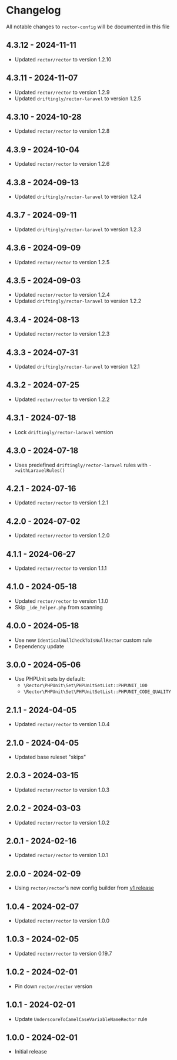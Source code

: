 # Changelog

All notable changes to `rector-config` will be documented in this file

## 4.3.12 - 2024-11-11

- Updated `rector/rector` to version 1.2.10

## 4.3.11 - 2024-11-07

- Updated `rector/rector` to version 1.2.9
- Updated `driftingly/rector-laravel` to version 1.2.5

## 4.3.10 - 2024-10-28

- Updated `rector/rector` to version 1.2.8

## 4.3.9 - 2024-10-04

- Updated `rector/rector` to version 1.2.6

## 4.3.8 - 2024-09-13

- Updated `driftingly/rector-laravel` to version 1.2.4

## 4.3.7 - 2024-09-11

- Updated `driftingly/rector-laravel` to version 1.2.3

## 4.3.6 - 2024-09-09

- Updated `rector/rector` to version 1.2.5

## 4.3.5 - 2024-09-03

- Updated `rector/rector` to version 1.2.4
- Updated `driftingly/rector-laravel` to version 1.2.2

## 4.3.4 - 2024-08-13

- Updated `rector/rector` to version 1.2.3

## 4.3.3 - 2024-07-31

- Updated `driftingly/rector-laravel` to version 1.2.1

## 4.3.2 - 2024-07-25

- Updated `rector/rector` to version 1.2.2

## 4.3.1 - 2024-07-18

- Lock `driftingly/rector-laravel` version

## 4.3.0 - 2024-07-18

- Uses predefined `driftingly/rector-laravel` rules with `->withLaravelRules()` 

## 4.2.1 - 2024-07-16

- Updated `rector/rector` to version 1.2.1

## 4.2.0 - 2024-07-02

- Updated `rector/rector` to version 1.2.0

## 4.1.1 - 2024-06-27

- Updated `rector/rector` to version 1.1.1

## 4.1.0 - 2024-05-18

- Updated `rector/rector` to version 1.1.0
- Skip `_ide_helper.php` from scanning

## 4.0.0 - 2024-05-18

- Use new `IdenticalNullCheckToIsNullRector` custom rule
- Dependency update

## 3.0.0 - 2024-05-06

- Use PHPUnit sets by default:
  - `\Rector\PHPUnit\Set\PHPUnitSetList::PHPUNIT_100`
  - `\Rector\PHPUnit\Set\PHPUnitSetList::PHPUNIT_CODE_QUALITY`

## 2.1.1 - 2024-04-05

- Updated `rector/rector` to version 1.0.4

## 2.1.0 - 2024-04-05

- Updated base ruleset "skips"

## 2.0.3 - 2024-03-15

- Updated `rector/rector` to version 1.0.3

## 2.0.2 - 2024-03-03

- Updated `rector/rector` to version 1.0.2

## 2.0.1 - 2024-02-16

- Updated `rector/rector` to version 1.0.1

## 2.0.0 - 2024-02-09

- Using `rector/rector`'s new config builder from [v1 release](https://github.com/rectorphp/rector/releases/tag/1.0.0)

## 1.0.4 - 2024-02-07

- Updated `rector/rector` to version 1.0.0

## 1.0.3 - 2024-02-05

- Updated `rector/rector` to version 0.19.7

## 1.0.2 - 2024-02-01

- Pin down `rector/rector` version

## 1.0.1 - 2024-02-01

- Update `UnderscoreToCamelCaseVariableNameRector` rule

## 1.0.0 - 2024-02-01

- Initial release
